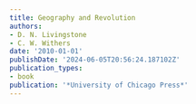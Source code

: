 ```yaml
---
title: Geography and Revolution
authors:
- D. N. Livingstone
- C. W. Withers
date: '2010-01-01'
publishDate: '2024-06-05T20:56:24.187102Z'
publication_types:
- book
publication: '*University of Chicago Press*'
---
```

